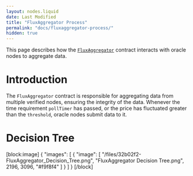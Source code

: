 ```yaml
---
layout: nodes.liquid
date: Last Modified
title: "FluxAggregator Process"
permalink: "docs/fluxaggregator-process/"
hidden: true
---
```

This page describes how the <a href="https://github.com/smartcontractkit/chainlink/blob/master/contracts/src/v0.6/FluxAggregator.sol" target="_blank">`FluxAggregator`</a> contract interacts with oracle nodes to aggregate data.

# Introduction

The `FluxAggregator` contract is responsible for aggregating data from multiple verified nodes, ensuring the integrity of the data. Whenever the time requirement `pollTimer` has passed, or the price has fluctuated greater than the `threshold`, oracle nodes submit data to it.

# Decision Tree
[block:image]
{
  "images": [
    {
      "image": [
        "/files/32b02f2-FluxAggregator_Decision_Tree.png",
        "FluxAggregator Decision Tree.png",
        2196,
        3096,
        "#f9f8f4"
      ]
    }
  ]
}
[/block]